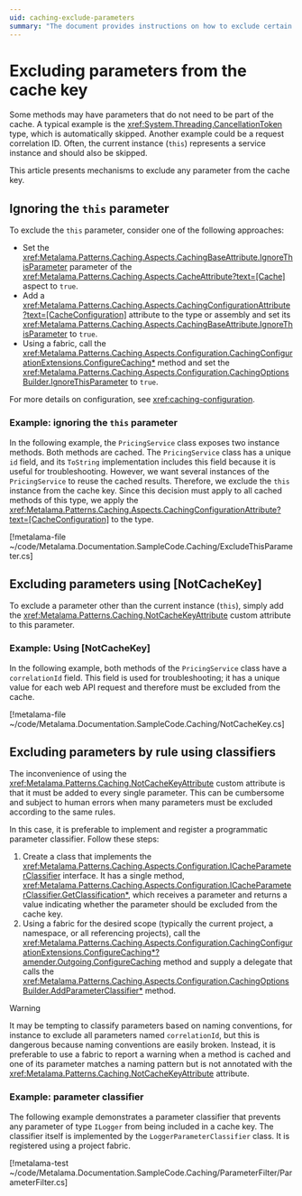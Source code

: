 ```yaml
---
uid: caching-exclude-parameters
summary: "The document provides instructions on how to exclude certain parameters from the cache key in Metalama's caching patterns, such as the 'this' parameter, parameters using the [NotCacheKey] attribute, and parameters by rule using classifiers."
---
```


# Excluding parameters from the cache key

Some methods may have parameters that do not need to be part of the cache. A typical example is the <xref:System.Threading.CancellationToken> type, which is automatically skipped. Another example could be a request correlation ID. Often, the current instance (`this`) represents a service instance and should also be skipped.

This article presents mechanisms to exclude any parameter from the cache key.

## Ignoring the `this` parameter

To exclude the `this` parameter, consider one of the following approaches:

* Set the <xref:Metalama.Patterns.Caching.Aspects.CachingBaseAttribute.IgnoreThisParameter> parameter of the <xref:Metalama.Patterns.Caching.Aspects.CacheAttribute?text=[Cache]> aspect to `true`.
* Add a <xref:Metalama.Patterns.Caching.Aspects.CachingConfigurationAttribute?text=[CacheConfiguration]> attribute to the type or assembly and set its <xref:Metalama.Patterns.Caching.Aspects.CachingBaseAttribute.IgnoreThisParameter> to `true`.
* Using a fabric, call the <xref:Metalama.Patterns.Caching.Aspects.Configuration.CachingConfigurationExtensions.ConfigureCaching*> method and set the <xref:Metalama.Patterns.Caching.Aspects.Configuration.CachingOptionsBuilder.IgnoreThisParameter> to `true`.

For more details on configuration, see <xref:caching-configuration>.

### Example: ignoring the `this` parameter

In the following example, the `PricingService` class exposes two instance methods. Both methods are cached. The `PricingService` class has a unique `id` field, and its `ToString` implementation includes this field because it is useful for troubleshooting. However, we want several instances of the `PricingService` to reuse the cached results. Therefore, we exclude the `this` instance from the cache key. Since this decision must apply to all cached methods of this type, we apply the <xref:Metalama.Patterns.Caching.Aspects.CachingConfigurationAttribute?text=[CacheConfiguration]> to the type.

[!metalama-file ~/code/Metalama.Documentation.SampleCode.Caching/ExcludeThisParameter.cs]

## Excluding parameters using [NotCacheKey]

To exclude a parameter other than the current instance (`this`), simply add the <xref:Metalama.Patterns.Caching.NotCacheKeyAttribute> custom attribute to this parameter.

### Example: Using [NotCacheKey]

In the following example, both methods of the `PricingService` class have a `correlationId` field. This field is used for troubleshooting; it has a unique value for each web API request and therefore must be excluded from the cache.

[!metalama-file ~/code/Metalama.Documentation.SampleCode.Caching/NotCacheKey.cs]

## Excluding parameters by rule using classifiers
The inconvenience of using the <xref:Metalama.Patterns.Caching.NotCacheKeyAttribute> custom attribute is that it must be added to every single parameter. This can be cumbersome and subject to human errors when many parameters must be excluded according to the same rules.

In this case, it is preferable to implement and register a programmatic parameter classifier.  Follow these steps:

1. Create a class that implements the <xref:Metalama.Patterns.Caching.Aspects.Configuration.ICacheParameterClassifier> interface. It has a single method, <xref:Metalama.Patterns.Caching.Aspects.Configuration.ICacheParameterClassifier.GetClassification*>, which receives a parameter and returns a value indicating whether the parameter should be excluded from the cache key.
2. Using a fabric for the desired scope (typically the current project, a namespace, or all referencing projects), call the <xref:Metalama.Patterns.Caching.Aspects.Configuration.CachingConfigurationExtensions.ConfigureCaching*?amender.Outgoing.ConfigureCaching> method and supply a delegate that calls the <xref:Metalama.Patterns.Caching.Aspects.Configuration.CachingOptionsBuilder.AddParameterClassifier*> method.

> [!WARNING]
> It may be tempting to classify parameters based on naming conventions, for instance to exclude all parameters named `correlationId`, but this is dangerous because naming conventions are easily broken. Instead, it is preferable to use a fabric to report a warning when a method is cached and one of its parameter matches a naming pattern but is not annotated with the  <xref:Metalama.Patterns.Caching.NotCacheKeyAttribute> attribute.

### Example: parameter classifier

The following example demonstrates a parameter classifier that prevents any parameter of type `ILogger` from being included in a cache key. The classifier itself is implemented by the `LoggerParameterClassifier` class. It is registered using a project fabric.

[!metalama-test ~/code/Metalama.Documentation.SampleCode.Caching/ParameterFilter/ParameterFilter.cs]

